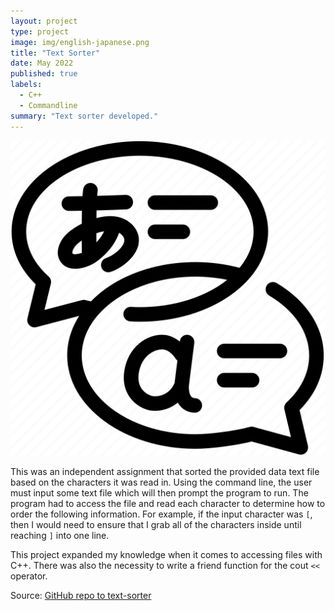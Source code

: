 ```yaml
---
layout: project
type: project
image: img/english-japanese.png
title: "Text Sorter"
date: May 2022
published: true
labels:
  - C++
  - Commandline
summary: "Text sorter developed."
---
```


<img class="img-fluid" src="../img/english-japanese.png">

This was an independent assignment that sorted the provided data text file based on the characters it was read in. Using the command line, the user must input some text file which will then prompt the program to run. The program had to access the file and read each character to determine how to order the following information. For example, if the input character was `[`, then I would need to ensure that I grab all of the characters inside until reaching `]` into one line.

This project expanded my knowledge when it comes to accessing files with C++. There was also the necessity to write a friend function for the cout `<<` operator.

Source: <a href="https://github.com/michho8/text-sorter"><i class="large github icon "></i>GitHub repo to text-sorter</a>
